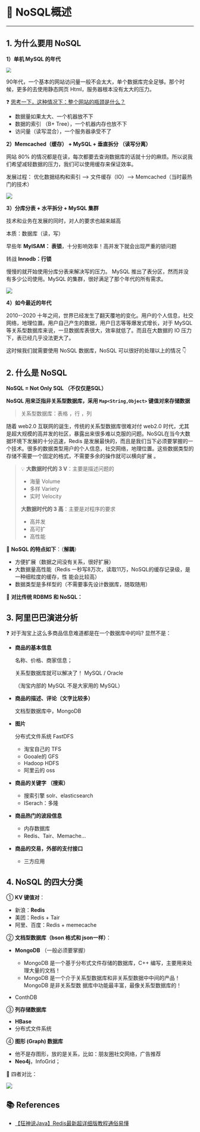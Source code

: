 # 🚀 NoSQL概述

---

## 1. 为什么要用 NoSQL

**1）单机 MySQL 的年代**

<img src="https://gitee.com/veal98/images/raw/master/img/20200714152020.png" style="zoom: 80%;" />

90年代，一个基本的网站访问量一般不会太大，单个数据库完全足够。那个时候，更多的去使用静态网页 Html，服务器根本没有太大的压力。

❓ <u>思考一下，这种情况下：整个网站的瓶颈是什么？</u>

- 数据量如果太大、一个机器放不下
- 数据的索引 （B+ Tree），一个机器内存也放不下
- 访问量（读写混合），一个服务器承受不了

**2）Memcached（缓存） + MySQL + 垂直拆分 （读写分离）**

网站 80% 的情况都是在读，每次都要去查询数据库的话就十分的麻烦。所以说我们希望减轻数据的压力，我们可以使用缓存来保证效率。

发展过程： 优化数据结构和索引 --> 文件缓存（IO）--> Memcached（当时最热门的技术）

![](https://gitee.com/veal98/images/raw/master/img/20200714152426.png)

**3）分库分表 + 水平拆分 + MySQL 集群**

技术和业务在发展的同时，对人的要求也越来越高

本质：数据库（读，写）

早些年 **MyISAM： 表锁**，十分影响效率！高并发下就会出现严重的锁问题

转战 **Innodb：行锁**

慢慢的就开始使用分库分表来解决写的压力。 MySQL 推出了表分区，然而并没有多少公司使用。MySQL 的集群，很好满足了那个年代的所有需求。

![](https://gitee.com/veal98/images/raw/master/img/20200714152744.png)

**4）如今最近的年代**

2010--2020 十年之间，世界已经发生了翻天覆地的变化。用户的个人信息，社交网络，地理位置。用户自己产生的数据，用户日志等等爆发式增长，对于 MySQL 等关系型数据库来说，一旦数据库表很大，效率就低了。而且在大数据的 IO  压力下，表已经几乎没法更大了。

这时候我们就需要使用 NoSQL 数据库，NoSQL 可以很好的处理以上的情况 👇

## 2. 什么是 NoSQL

**NoSQL = Not Only SQL （不仅仅是SQL）**

**NoSQL 用来泛指非关系型数据库，采用 `Map<String,Object>` 键值对来存储数据**

> 关系型数据库：表格 ，行 ，列

随着 web2.0 互联网的诞生，传统的关系型数据库很难对付 web2.0 时代，尤其是超大规模的高并发的社区，暴露出来很多难以克服的问题。NoSQL在当今大数据环境下发展的十分迅速，Redis 是发展最快的，而且是我们当下必须要掌握的一个技术。很多的数据类型用户的个人信息，社交网络，地理位置。这些数据类型的存储不需要一个固定的格式，不需要多余的操作就可以横向扩展 。

> 💡 **大数据时代的 3 V**：主要是描述问题的
> - 海量 Volume
> - 多样 Variety
> - 实时 Velocity
> 
> **大数据时代的 3 高**：主要是对程序的要求
>
> - 高并发
> - 高可扩
> - 高性能

🎯 **NoSQL 的特点如下**：（**解耦**）

- 方便扩展（数据之间没有关系，很好扩展）
- 大数据量高性能（Redis 一秒写8万次，读取11万，NoSQL的缓存记录级，是一种细粒度的缓存，性
  能会比较高）
- 数据类型是多样型的（不需要事先设计数据库，随取随用）

🌂 **对比传统 RDBMS 和 NoSQL：**

## 3. 阿里巴巴演进分析

❓ 对于淘宝上这么多商品信息难道都是在一个数据库中的吗? 显然不是：

- **商品的基本信息**

  名称、价格、商家信息；

  关系型数据库就可以解决了！ MySQL / Oracle 

  （淘宝内部的 MySQL 不是大家用的 MySQL）

- **商品的描述、评论（文字比较多）**

  文档型数据库中，MongoDB

- **图片**

  分布式文件系统 FastDFS

  - 淘宝自己的 TFS
  - Gooale的 GFS
  - Hadoop HDFS
  - 阿里云的 oss

- **商品的关键字 （搜索）**
  - 搜索引擎 solr、elasticsearch
  - ISerach：多隆

- **商品热门的波段信息**
  - 内存数据库
  - Redis、Tair、Memache...

- **商品的交易，外部的支付接口**
  
  - 三方应用

## 4. NoSQL 的四大分类

① **KV 键值对**：

- 新浪：**Redis**
- 美团：Redis + Tair
- 阿里、百度：Redis + memecache

② **文档型数据库（bson 格式和 json一样）**：

- **MongoDB** （一般必须要掌握）
  - MongoDB 是一个基于分布式文件存储的数据库，C++ 编写，主要用来处理大量的文档！
  - MongoDB 是一个介于关系型数据库和非关系型数据中中间的产品！MongoDB 是非关系型数
    据库中功能最丰富，最像关系型数据库的！
  
- ConthDB
  

③ **列存储数据库**

- **HBase**
- 分布式文件系统

④ **图形 (Graph) 数据库**

- 他不是存图形，放的是关系，比如：朋友圈社交网络，广告推荐
- **Neo4j**，InfoGrid；

🍹 四者对比：

![](https://gitee.com/veal98/images/raw/master/img/20200714154901.png)

## 📚 References

- [【狂神说Java】Redis最新超详细版教程通俗易懂](https://www.bilibili.com/video/BV1S54y1R7SB?from=search&seid=3325634079268895938)